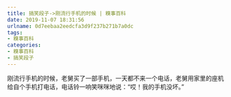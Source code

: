 ```yaml
---
title: 搞笑段子->刚流行手机的时候 | 糗事百科
date: 2019-11-07 18:31:56
urlname: 0d7eebaa2eedcfa3d9f237b271b7a0dc
tags: 
- 糗事百科
categories:
- 糗事百科
- 搞笑段子
---
```

刚流行手机的时候，老舅买了一部手机，一天都不来一个电话，老舅用家里的座机给自个手机打电话，电话铃一响笑咪咪地说：“哎！我的手机没坏。”


